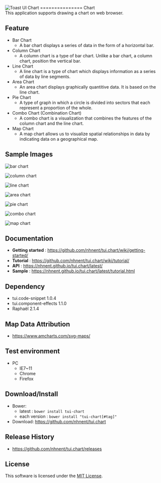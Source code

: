 <img alt="Toast UI Chart" src="https://cloud.githubusercontent.com/assets/2888775/12061211/9fe03df6-afc3-11e5-9077-81342dcb8f49.png">
===============
Chart<br>
This application supports drawing a chart on web browser.<br>

## Feature

* Bar Chart<br>
   * A bar chart displays a series of data in the form of a horizontal bar.
* Column Chart<br>
   * A column chart is a type of bar chart. Unlike a bar chart, a column chart, position the vertical bar.
* Line Chart<br>
   * A line chart is a type of chart which displays information as a series of data by line segments.
* Area Chart<br>
   * An area chart displays graphically quantitive data. It is based on the line chart.
* Pie Chart<br>
   * A type of graph in which a circle is divided into sectors that each represent a proportion of the whole.
* Combo Chart (Combination Chart)<br>
   * A combo chart is a visualization that combines the features of the column chart and the line chart.
* Map Chart<br>
   * A map chart allows us to visualize spatial relationships in data by indicating data on a geographical map.

## Sample Images

![bar chart](https://cloud.githubusercontent.com/assets/2888775/13277807/f1aae8e0-db0e-11e5-9cbe-a8959a384113.png)

![column chart](https://cloud.githubusercontent.com/assets/2888775/13278007/36c35f9c-db10-11e5-9160-e1b87129cc9c.png)

![line chart](https://cloud.githubusercontent.com/assets/2888775/13278095/fb7053cc-db10-11e5-9f98-37a438aa29cd.png)

![area chart](https://cloud.githubusercontent.com/assets/2888775/13278160/882b0672-db11-11e5-9069-df3397e5a05b.png)

![pie chart](https://cloud.githubusercontent.com/assets/2888775/13278191/e14a1838-db11-11e5-9652-f6e1b64d4e5a.png)

![combo chart](https://cloud.githubusercontent.com/assets/2888775/13278228/4ed03dc4-db12-11e5-9489-bcc444a9d71d.png)

![map chart](https://cloud.githubusercontent.com/assets/2888775/13278271/9c433250-db12-11e5-9e48-40a188a7b585.png)

## Documentation
* **Getting started** : https://github.com/nhnent/tui.chart/wiki/getting-started/
* **Tutorial** : https://github.com/nhnent/tui.chart/wiki/tutorial/
* **API** : https://nhnent.github.io/tui.chart/latest/
* **Sample** : https://nhnent.github.io/tui.chart/latest/tutorial.html

## Dependency
* tui.code-snippet 1.0.4
* tui.component-effects 1.1.0
* Raphaël 2.1.4

## Map Data Attribution
* https://www.amcharts.com/svg-maps/

## Test environment
* PC
	* IE7~11
	* Chrome
	* Firefox

## Download/Install
* Bower:
   * latest : `bower install tui-chart`
   * each version : `bower install "tui-chart[#tag]"`
* Download: https://github.com/nhnent/tui.chart

## Release History
* https://github.com/nhnent/tui.chart/releases

## License
This software is licensed under the [MIT License](https://github.com/nhnent/tui.chart/blob/master/LICENSE).
